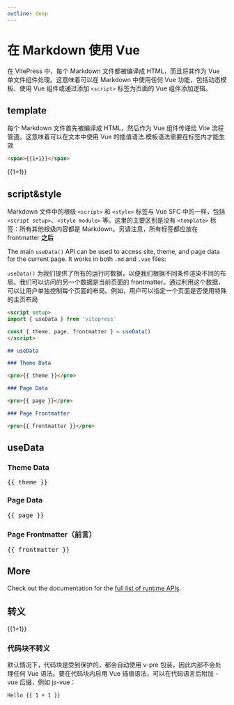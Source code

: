 ```yaml
---
outline: deep
---
```


# 在 Markdown 使用 Vue

在 VitePress 中，每个 Markdown 文件都被编译成 HTML，而且将其作为 Vue 单文件组件处理。这意味着可以在 Markdown 中使用任何 Vue 功能，包括动态模板、使用 Vue 组件或通过添加 `<script>` 标签为页面的 Vue 组件添加逻辑。

## template

每个 Markdown 文件首先被编译成 HTML，然后作为 Vue 组件传递给 Vite 流程管道。这意味着可以在文本中使用 Vue 的插值语法.模板语法需要在标签内才能生效

```html
<span>{{1+1}}</span>
```

<span>{{1+1}}</span>

## script&style

Markdown 文件中的根级 `<script>` 和 `<style>` 标签与 Vue SFC 中的一样，包括 `<script setup>`、`<style module>` 等。这里的主要区别是没有 `<template>` 标签：所有其他根级内容都是 Markdown。另请注意，所有标签都应放在 frontmatter **之后**

The main `useData()` API can be used to access site, theme, and page data for the current page. It works in both `.md` and `.vue` files:


`useData()` 为我们提供了所有的运行时数据，以便我们根据不同条件渲染不同的布局。我们可以访问的另一个数据是当前页面的 frontmatter。通过利用这个数据，可以让用户单独控制每个页面的布局。例如，用户可以指定一个页面是否使用特殊的主页布局

```md
<script setup>
import { useData } from 'vitepress'

const { theme, page, frontmatter } = useData()
</script>

## useData

### Theme Data

<pre>{{ theme }}</pre>

### Page Data

<pre>{{ page }}</pre>

### Page Frontmatter

<pre>{{ frontmatter }}</pre>
```

<script setup>
import { useData } from 'vitepress'

const { site, theme, page, frontmatter } = useData()
</script>

## useData

### Theme Data

<pre>{{ theme }}</pre>

### Page Data

<pre>{{ page }}</pre>

### Page Frontmatter（前言）

<pre>{{ frontmatter }}</pre>

## More

Check out the documentation for the [full list of runtime APIs](https://vitepress.dev/reference/runtime-api#usedata).


## 转义

<span v-pre>{{1+1}}</span>

### 代码块不转义

默认情况下，代码块是受到保护的，都会自动使用 v-pre 包装，因此内部不会处理任何 Vue 语法。要在代码块内启用 Vue 插值语法，可以在代码语言后附加 -vue 后缀，例如 js-vue：

```js-vue
Hello {{ 1 + 1 }}
```